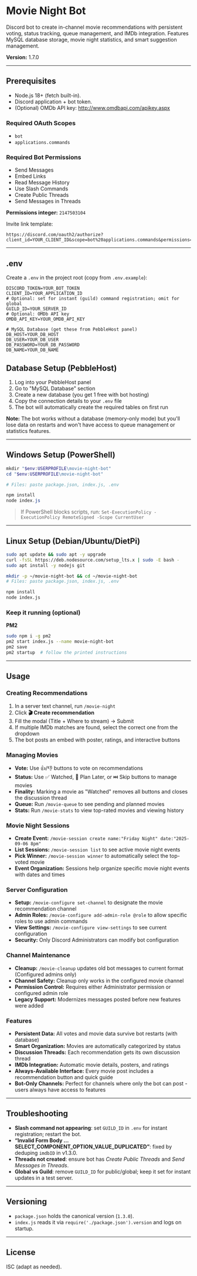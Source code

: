 # Movie Night Bot

Discord bot to create in-channel movie recommendations with persistent voting, status tracking, queue management, and IMDb integration. Features MySQL database storage, movie night statistics, and smart suggestion management.

**Version:** 1.7.0

---

## Prerequisites
- Node.js 18+ (fetch built-in).
- Discord application + bot token.
- (Optional) OMDb API key: <http://www.omdbapi.com/apikey.aspx>

### Required OAuth Scopes
- `bot`
- `applications.commands`

### Required Bot Permissions
- Send Messages
- Embed Links
- Read Message History
- Use Slash Commands
- Create Public Threads
- Send Messages in Threads

**Permissions integer:** `2147503104`

Invite link template:
```
https://discord.com/oauth2/authorize?client_id=YOUR_CLIENT_ID&scope=bot%20applications.commands&permissions=2147503104
```

---

## .env
Create a `.env` in the project root (copy from `.env.example`):
```
DISCORD_TOKEN=YOUR_BOT_TOKEN
CLIENT_ID=YOUR_APPLICATION_ID
# Optional: set for instant (guild) command registration; omit for global
GUILD_ID=YOUR_SERVER_ID
# Optional: OMDb API key
OMDB_API_KEY=YOUR_OMDB_API_KEY

# MySQL Database (get these from PebbleHost panel)
DB_HOST=YOUR_DB_HOST
DB_USER=YOUR_DB_USER
DB_PASSWORD=YOUR_DB_PASSWORD
DB_NAME=YOUR_DB_NAME
```

## Database Setup (PebbleHost)
1. Log into your PebbleHost panel
2. Go to "MySQL Database" section
3. Create a new database (you get 1 free with bot hosting)
4. Copy the connection details to your `.env` file
5. The bot will automatically create the required tables on first run

**Note:** The bot works without a database (memory-only mode) but you'll lose data on restarts and won't have access to queue management or statistics features.

---

## Windows Setup (PowerShell)
```powershell
mkdir "$env:USERPROFILE\movie-night-bot"
cd "$env:USERPROFILE\movie-night-bot"

# Files: paste package.json, index.js, .env

npm install
node index.js
```
> If PowerShell blocks scripts, run: `Set-ExecutionPolicy -ExecutionPolicy RemoteSigned -Scope CurrentUser`

---

## Linux Setup (Debian/Ubuntu/DietPi)
```bash
sudo apt update && sudo apt -y upgrade
curl -fsSL https://deb.nodesource.com/setup_lts.x | sudo -E bash -
sudo apt install -y nodejs git

mkdir -p ~/movie-night-bot && cd ~/movie-night-bot
# Files: paste package.json, index.js, .env

npm install
node index.js
```

### Keep it running (optional)
**PM2**
```bash
sudo npm i -g pm2
pm2 start index.js --name movie-night-bot
pm2 save
pm2 startup  # follow the printed instructions
```

---

## Usage

### Creating Recommendations
1. In a server text channel, run `/movie-night`
2. Click **🎬 Create recommendation**
3. Fill the modal (Title + Where to stream) → Submit
4. If multiple IMDb matches are found, select the correct one from the dropdown
5. The bot posts an embed with poster, ratings, and interactive buttons

### Managing Movies
- **Vote:** Use 👍/👎 buttons to vote on recommendations
- **Status:** Use ✅ Watched, 📌 Plan Later, or ⏭️ Skip buttons to manage movies
- **Finality:** Marking a movie as "Watched" removes all buttons and closes the discussion thread
- **Queue:** Run `/movie-queue` to see pending and planned movies
- **Stats:** Run `/movie-stats` to view top-rated movies and viewing history

### Movie Night Sessions
- **Create Event:** `/movie-session create name:"Friday Night" date:"2025-09-06 8pm"`
- **List Sessions:** `/movie-session list` to see active movie night events
- **Pick Winner:** `/movie-session winner` to automatically select the top-voted movie
- **Event Organization:** Sessions help organize specific movie night events with dates and times

### Server Configuration
- **Setup:** `/movie-configure set-channel` to designate the movie recommendation channel
- **Admin Roles:** `/movie-configure add-admin-role @role` to allow specific roles to use admin commands
- **View Settings:** `/movie-configure view-settings` to see current configuration
- **Security:** Only Discord Administrators can modify bot configuration

### Channel Maintenance
- **Cleanup:** `/movie-cleanup` updates old bot messages to current format (Configured admins only)
- **Channel Safety:** Cleanup only works in the configured movie channel
- **Permission Control:** Requires either Administrator permission or configured admin role
- **Legacy Support:** Modernizes messages posted before new features were added

### Features
- **Persistent Data:** All votes and movie data survive bot restarts (with database)
- **Smart Organization:** Movies are automatically categorized by status
- **Discussion Threads:** Each recommendation gets its own discussion thread
- **IMDb Integration:** Automatic movie details, posters, and ratings
- **Always-Available Interface:** Every movie post includes a recommendation button and quick guide
- **Bot-Only Channels:** Perfect for channels where only the bot can post - users always have access to features

---

## Troubleshooting
- **Slash command not appearing**: set `GUILD_ID` in `.env` for instant registration; restart the bot.
- **“Invalid Form Body … SELECT_COMPONENT_OPTION_VALUE_DUPLICATED”**: fixed by deduping `imdbID` in v1.3.0.
- **Threads not created**: ensure bot has *Create Public Threads* and *Send Messages in Threads*.
- **Global vs Guild**: remove `GUILD_ID` for public/global; keep it set for instant updates in a test server.

---

## Versioning
- `package.json` holds the canonical version (`1.3.0`).
- `index.js` reads it via `require('./package.json').version` and logs on startup.

---

## License
ISC (adapt as needed).
